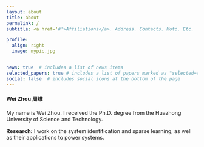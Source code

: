 ```yaml
---
layout: about
title: about
permalink: /
subtitle: <a href='#'>Affiliations</a>. Address. Contacts. Moto. Etc.

profile:
  align: right
  image: mypic.jpg


news: true  # includes a list of news items
selected_papers: true # includes a list of papers marked as "selected={true}"
social: false  # includes social icons at the bottom of the page
---
```




#### **Wei Zhou 周维**



My name is Wei Zhou. I received the Ph.D. degree from the Huazhong University of Science and Technology. 

**Research:** I work on the system identification and sparse learning, as well as their applications to power systems.  

